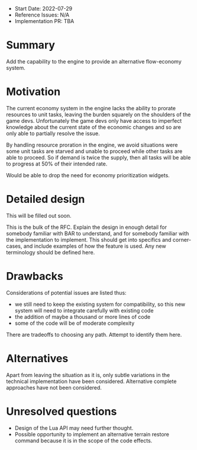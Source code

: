 - Start Date: 2022-07-29
- Reference Issues: N/A
- Implementation PR: TBA

# Summary

Add the capability to the engine to provide an alternative flow-economy system.

# Motivation

The current economy system in the engine lacks the ability to prorate resources to unit tasks,
leaving the burden squarely on the shoulders of the game devs. Unfortunately the game devs only
have access to imperfect knowledge about the current state of the economic changes and so are
only able to partially resolve the issue.

By handling resource proration in the engine, we avoid situations were some unit tasks are
starved and unable to proceed while other tasks are able to proceed. So if demand is twice the
supply, then all tasks will be able to progress at 50% of their intended rate.

Would be able to drop the need for economy prioritization widgets.

# Detailed design

This will be filled out soon.

This is the bulk of the RFC. Explain the design in enough detail for somebody
familiar with BAR to understand, and for somebody familiar with the
implementation to implement. This should get into specifics and corner-cases,
and include examples of how the feature is used. Any new terminology should be
defined here.

# Drawbacks

Considerations of potential issues are listed thus:

- we still need to keep the existing system for compatibility, so this new system will need to
integrate carefully with existing code
- the addition of maybe a thousand or more lines of code
- some of the code will be of moderate complexity

There are tradeoffs to choosing any path. Attempt to identify them here.

# Alternatives

Apart from leaving the situation as it is, only subtle variations in the technical implementation
have been considered. Alternative complete approaches have not been considered.

# Unresolved questions

- Design of the Lua API may need further thought.
- Possible opportunity to implement an alternative terrain restore command because it is in the
scope of the code effects.
